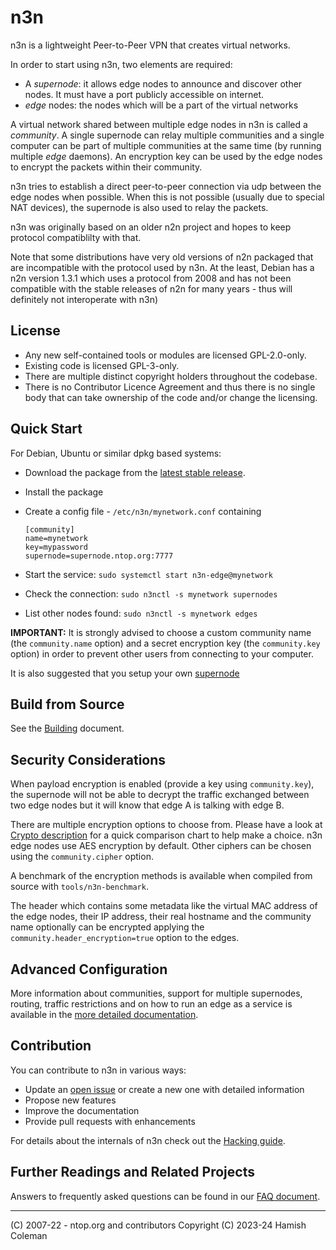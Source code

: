 
# n3n

n3n is a lightweight Peer-to-Peer VPN that creates virtual networks.

In order to start using n3n, two elements are required:

- A _supernode_: it allows edge nodes to announce and discover other nodes. It
  must have a port publicly accessible on internet.
- _edge_ nodes: the nodes which will be a part of the virtual networks

A virtual network shared between multiple edge nodes in n3n is called a
_community_. A single supernode can relay multiple communities and a single
computer can be part of multiple communities at the same time (by running
multiple _edge_ daemons). An encryption key can be used by the edge nodes to
encrypt the packets within their community.

n3n tries to establish a direct peer-to-peer connection via udp between the
edge nodes when possible. When this is not possible (usually due to special NAT
devices), the supernode is also used to relay the packets.

n3n was originally based on an older n2n project and hopes to keep protocol
compatiblilty with that.

Note that some distributions have very old versions of n2n packaged that are
incompatible with the protocol used by n3n.  At the least, Debian has a n2n
version 1.3.1 which uses a protocol from 2008 and has not been compatible with
the stable releases of n2n for many years - thus will definitely not
interoperate with n3n)

## License

- Any new self-contained tools or modules are licensed GPL-2.0-only.
- Existing code is licensed GPL-3-only.
- There are multiple distinct copyright holders throughout the codebase.
- There is no Contributor Licence Agreement and thus there is no single body
  that can take ownership of the code and/or change the licensing.

## Quick Start

For Debian, Ubuntu or similar dpkg based systems:

- Download the package from the [latest stable release](https://github.com/n42n/n3n/releases/latest).

- Install the package

- Create a config file - `/etc/n3n/mynetwork.conf` containing
  ```
  [community]
  name=mynetwork
  key=mypassword
  supernode=supernode.ntop.org:7777
  ```

- Start the service: `sudo systemctl start n3n-edge@mynetwork`

- Check the connection: `sudo n3nctl -s mynetwork supernodes`

- List other nodes found: `sudo n3nctl -s mynetwork edges`

**IMPORTANT:** It is strongly advised to choose a custom community name (the
`community.name` option) and a secret encryption key (the `community.key`
option) in order to prevent other users from connecting to your computer.

It is also suggested that you setup your own [supernode](doc/Supernode.md)

## Build from Source

See the [Building](doc/Building.md) document.

## Security Considerations

When payload encryption is enabled (provide a key using `community.key`), the
supernode will not be able to decrypt the traffic exchanged between two edge
nodes but it will know that edge A is talking with edge B.

There are multiple encryption options to choose from. Please have a look at
[Crypto description](doc/Crypto.md) for a quick comparison chart to help make a
choice. n3n edge nodes use AES encryption by default. Other ciphers can be
chosen using the `community.cipher` option.

A benchmark of the encryption methods is available when compiled from source
with `tools/n3n-benchmark`.

The header which contains some metadata like the virtual MAC address of the
edge nodes, their IP address, their real hostname and the community name
optionally can be encrypted applying the `community.header_encryption=true`
option to the edges.


## Advanced Configuration

More information about communities, support for multiple supernodes, routing,
traffic restrictions and on how to run an edge as a service is available in the
[more detailed documentation](doc/Advanced.md).


## Contribution

You can contribute to n3n in various ways:

- Update an [open issue](https://github.com/n42n/n3n/issues) or create a new
  one with detailed information
- Propose new features
- Improve the documentation
- Provide pull requests with enhancements

For details about the internals of n3n check out the [Hacking
guide](doc/Hacking.md).


## Further Readings and Related Projects

Answers to frequently asked questions can be found in our [FAQ
document](doc/Faq.md).

---

(C) 2007-22 - ntop.org and contributors
Copyright (C) 2023-24 Hamish Coleman
